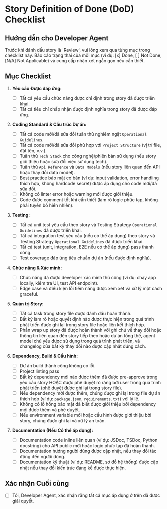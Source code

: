 # Story Definition of Done (DoD) Checklist

## Hướng dẫn cho Developer Agent

Trước khi đánh dấu story là 'Review', vui lòng xem qua từng mục trong checklist này. Báo cáo trạng thái của mỗi mục (ví dụ: [x] Done, [ ] Not Done, [N/A] Not Applicable) và cung cấp nhận xét ngắn gọn nếu cần thiết.

## Mục Checklist

1. **Yêu cầu Được đáp ứng:**

    - [ ] Tất cả yêu cầu chức năng được chỉ định trong story đã được triển khai.
    - [ ] Tất cả tiêu chí chấp nhận được định nghĩa trong story đã được đáp ứng.

2. **Coding Standard & Cấu trúc Dự án:**

    - [ ] Tất cả code mới/đã sửa đổi tuân thủ nghiêm ngặt `Operational Guidelines`.
    - [ ] Tất cả code mới/đã sửa đổi phù hợp với `Project Structure` (vị trí file, đặt tên, v.v.).
    - [ ] Tuân thủ `Tech Stack` cho công nghệ/phiên bản sử dụng (nếu story giới thiệu hoặc sửa đổi việc sử dụng tech).
    - [ ] Tuân thủ `Api Reference` và `Data Models` (nếu story liên quan đến API hoặc thay đổi data model).
    - [ ] Best practice bảo mật cơ bản (ví dụ: input validation, error handling thích hợp, không hardcode secret) được áp dụng cho code mới/đã sửa đổi.
    - [ ] Không có linter error hoặc warning mới được giới thiệu.
    - [ ] Code được comment tốt khi cần thiết (làm rõ logic phức tạp, không phải tuyên bố hiển nhiên).

3. **Testing:**

    - [ ] Tất cả unit test yêu cầu theo story và Testing Strategy `Operational Guidelines` đã được triển khai.
    - [ ] Tất cả integration test yêu cầu (nếu có thể áp dụng) theo story và Testing Strategy `Operational Guidelines` đã được triển khai.
    - [ ] Tất cả test (unit, integration, E2E nếu có thể áp dụng) pass thành công.
    - [ ] Test coverage đáp ứng tiêu chuẩn dự án (nếu được định nghĩa).

4. **Chức năng & Xác minh:**

    - [ ] Chức năng đã được developer xác minh thủ công (ví dụ: chạy app locally, kiểm tra UI, test API endpoint).
    - [ ] Edge case và điều kiện lỗi tiềm năng được xem xét và xử lý một cách graceful.

5. **Quản trị Story:**
    - [ ] Tất cả task trong story file được đánh dấu hoàn thành.
    - [ ] Bất kỳ làm rõ hoặc quyết định nào được thực hiện trong quá trình phát triển được ghi lại trong story file hoặc liên kết thích hợp.
    - [ ] Phần wrap up story đã được hoàn thành với ghi chú về thay đổi hoặc thông tin liên quan đến story tiếp theo hoặc dự án tổng thể, agent model chủ yếu được sử dụng trong quá trình phát triển, và changelog của bất kỳ thay đổi nào được cập nhật đúng cách.

6. **Dependency, Build & Cấu hình:**

    - [ ] Dự án build thành công không có lỗi.
    - [ ] Project linting pass
    - [ ] Bất kỳ dependency mới nào được thêm đã được pre-approve trong yêu cầu story HOẶC được phê duyệt rõ ràng bởi user trong quá trình phát triển (phê duyệt được ghi lại trong story file).
    - [ ] Nếu dependency mới được thêm, chúng được ghi lại trong file dự án thích hợp (ví dụ: `package.json`, `requirements.txt`) với lý lẽ.
    - [ ] Không có lỗ hổng bảo mật đã biết được giới thiệu bởi dependency mới được thêm và phê duyệt.
    - [ ] Nếu environment variable mới hoặc cấu hình được giới thiệu bởi story, chúng được ghi lại và xử lý an toàn.

7. **Documentation (Nếu Có thể áp dụng):**
    - [ ] Documentation code inline liên quan (ví dụ: JSDoc, TSDoc, Python docstring) cho API public mới hoặc logic phức tạp đã hoàn thành.
    - [ ] Documentation hướng người dùng được cập nhật, nếu thay đổi tác động đến người dùng.
    - [ ] Documentation kỹ thuật (ví dụ: README, sơ đồ hệ thống) được cập nhật nếu thay đổi kiến trúc đáng kể được thực hiện.

## Xác nhận Cuối cùng

- [ ] Tôi, Developer Agent, xác nhận rằng tất cả mục áp dụng ở trên đã được giải quyết.